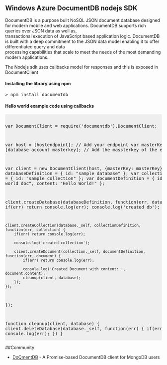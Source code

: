 <html>
    <head>
        <title>Windows Azure DocumentDB SDK: node.js</title>
    </head>
    <body>
        <h2>Windows Azure DocumentDB nodejs SDK</h2>
        <p>
            DocumentDB is a purpose built NoSQL JSON document database designed for modern mobile and web applications. DocumentDB supports rich queries over JSON data as well as, <br>
            transactional execution of JavaScript based application logic. DocumentDB is built with a deep commitment to the JSON data model enabling it to offer differentiated query and data <br>
            processing capabilities that scale to meet the needs of the most demanding modern applications.
        </p>
	<p>
            The Nodejs sdk uses callbacks model for responses and this is exposed in DocumentClient <br>
        </p>
        <h4>Installing the library using npm</h4>
        <p><pre>&gt; npm install documentdb</pre></p>
        <h4>Hello world example code using callbacks</h4>
        <p><pre style="background-color:#eee">
        
var DocumentClient = require('documentdb').DocumentClient;

var host = [hostendpoint];                     // Add your endpoint
var masterKey = [database account masterkey];  // Add the massterkey of the endpoint

var client = new DocumentClient(host, {masterKey: masterKey});
var databaseDefinition = { id: "sample database" };
var collectionDefinition = { id: "sample collection" };
var documentDefinition = { id: "hello world doc", content: "Hello World!" };

client.createDatabase(databaseDefinition, function(err, database) {
    if(err) return console.log(err);
    console.log('created db');

    client.createCollection(database._self, collectionDefinition, function(err, collection) {
        if(err) return console.log(err);
		
        console.log('created collection');
        
        client.createDocument(collection._self, documentDefinition, function(err, document) {
            if(err) return console.log(err);
		
            console.log('Created Document with content: ', document.content);
            cleanup(client, database);
        });
    });
});

function cleanup(client, database) {
    client.deleteDatabase(database._self, function(err) {
        if(err) console.log(err);
    })
}
</pre></p>

##Community
- [DoQmentDB](https://github.com/a8m/doqmentdb) - A Promise-based DocumentDB client for MongoDB users